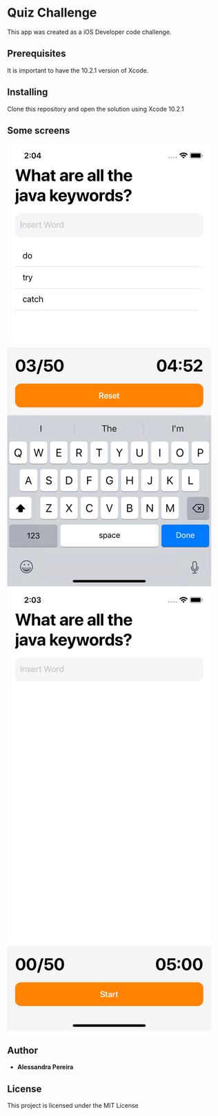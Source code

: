 # Quiz Challenge

This app was created as a iOS Developer code challenge.

## Prerequisites

It is important to have the 10.2.1 version of Xcode.

## Installing

Clone this repository and open the solution using Xcode 10.2.1

## Some screens

![alt text](https://github.com/alnp/quizchallenge/blob/608dee86c289d65b93579ccd1b4e18eb290670ef/iPhoneXR-Screen2.png?raw=true)
![alt text](https://github.com/alnp/quizchallenge/blob/608dee86c289d65b93579ccd1b4e18eb290670ef/iPhoneXR-Screen1.png?raw=true)

## Author

* **Alessandra Pereira**

## License

This project is licensed under the MIT License

